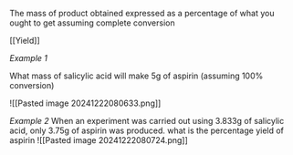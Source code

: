 The mass of product obtained expressed as a percentage of what you ought to get assuming complete conversion

[[Yield]]

*Example 1*

What mass of salicylic acid will make 5g of aspirin (assuming 100% conversion)

![[Pasted image 20241222080633.png]]

*Example 2*
When an experiment was carried out using 3.833g of salicylic acid, only 3.75g of aspirin was produced. what is the percentage yield of aspirin
![[Pasted image 20241222080724.png]]